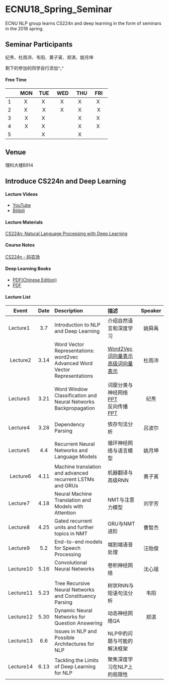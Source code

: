 # ECNU18_Spring_Seminar
ECNU NLP group learns CS224n and deep learning in the form of seminars in the 2018 spring.



## Seminar Participants

纪焘、杜雨沛、韦阳、黄子寅、郑淇、姚月坤

剩下的参加的同学自行添加^_^

#### Free Time

|     |  MON  |  TUE  |  WED  |  THU  |  FRI  |
| :-: | :---: | :---: | :---: | :---: | :---: |
|  1  |   X   |   X   |   X   |   X   |   X   |
|  2  |   X   |   X   |   X   |   X   |   X   |
|  3  |   X   |   X   |       |   X   |   X   |
|  4  |   X   |   X   |       |   X   |   X   |
|  5  |       |   X   |       |   X   |       |

## Venue

理科大楼B914

## Introduce CS224n and Deep Learning 

#### Lecture Videos

+ [YouTube](https://www.youtube.com/playlist?list=PL3FW7Lu3i5Jsnh1rnUwq_TcylNr7EkRe6)
+ [Bilibili](http://space.bilibili.com/23852932#!/channel/detail?cid=11177)

#### Lecture Materials

[CS224n: Natural Language Processing with Deep Learning](http://web.stanford.edu/class/cs224n/syllabus.html)

#### Course Notes

[CS224n - 码农场](http://www.hankcs.com/tag/cs224n/)

#### Deep Learning Books

+ [PDF(Chinese Edition)](https://github.com/exacity/deeplearningbook-chinese)
+ [PDF](http://www.deeplearningbook.org/)

#### Lecture List

|       Event       |  Date  | Description                              | 描述               |                 Speaker                  |
| :---------------: | :----: | :--------------------------------------- | :--------------- | :--------------------------------------: |
|     Lecture1      | 3.7  | Introduction to NLP and Deep Learning    | 介绍自然语言和深度学习      | 姚舜禹 |
|     Lecture2      | 3.14 | Word Vector Representations: word2vec<br/>Advanced Word Vector Representations  | [Word2Vec词向量表示<br/>高级词向量表示](./Lecture2)    | 杜雨沛 |
|     Lecture3      | 3.21 | Word Window Classification and Neural Networks<br/>Backpropagation | 词窗分类与神经网络[PPT](https://github.com/godweiyang/ECNU18_Spring_Seminar/blob/master/Lecture4/lecture4.pdf)<br/>反向传播[PPT](https://github.com/godweiyang/ECNU18_Spring_Seminar/blob/master/Lecture5/lecture5.pdf) | 纪焘 |
|     Lecture4      | 3.28 | Dependency Parsing                       | 依存句法分析           | 吕波尔 |
|     Lecture5      | 4.4 | Recurrent Neural Networks and Language Models | 循环神经网络与语言模型         | 姚月坤 |
|     Lecture6      | 4.11 | Machine translation and advanced recurrent LSTMs and GRUs | 机器翻译与高级RNN       | 黄子寅 |       
|     Lecture7      | 4.18 | Neural Machine Translation and Models with Attention | NMT与注意力模型        | 刘宇芳 |
|     Lecture8      | 4.25 | Gated recurrent units and further topics in NMT | GRU与NMT进阶        | 曹智杰 |
|     Lecture9      | 5.2 | End-to-end models for Speech Processing  | 端到端语音处理          | 汪贻俊 |
|     Lecture10     | 5.16 | Convolutional Neural Networks            | 卷积神经网络              | 沈心瑶 |
|     Lecture11     | 5.23 | Tree Recursive Neural Networks and Constituency Parsing | 树状RNN与短语句法分析      | 韦阳 |
|     Lecture12     | 5.30 | Dynamic Neural Networks for Question Answering | 动态神经网络QA         | 郑淇 |
|     Lecture13     | 6.6 | Issues in NLP and Possible Architectures for NLP | NLP中的问题与可能的解决框架  |   |
|     Lecture14     | 6.13  | Tackling the Limits of Deep Learning for NLP | 聚焦深度学习在NLP上的局限性  |   |



